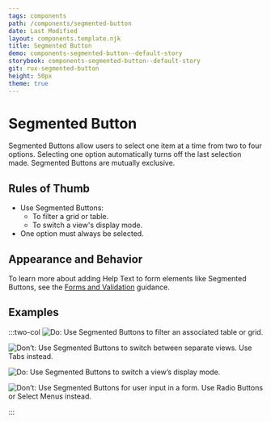 ```yaml
---
tags: components
path: /components/segmented-button
date: Last Modified
layout: components.template.njk
title: Segmented Button
demo: components-segmented-button--default-story
storybook: components-segmented-button--default-story
git: rux-segmented-button
height: 50px
theme: true
---
```


# Segmented Button

Segmented Buttons allow users to select one item at a time from two to four options. Selecting one option automatically turns off the last selection made. Segmented Buttons are mutually exclusive.

## Rules of Thumb

- Use Segmented Buttons:
  - To filter a grid or table.
  - To switch a view's display mode.
- One option must always be selected.

## Appearance and Behavior

To learn more about adding Help Text to form elements like Segmented Buttons, see the [Forms and Validation](/patterns/forms-and-validation) guidance.

## Examples

:::two-col
![Do: Use Segmented Buttons to filter an associated table or grid.](/img/components/segmented-button-do-1.png "Do: Use Segmented Buttons to filter an associated table or grid.")

![Don’t: Use Segmented Buttons to switch between separate views. Use Tabs instead.](/img/components/segmented-button-dont-1.png "Don’t: Use Segmented Buttons to switch between separate views. Use Tabs instead.")

![Do: Use Segmented Buttons to switch a view’s display mode.](/img/components/segmented-button-do-2.png "Do: Use Segmented Buttons to switch a view’s display mode.")

![Don’t: Use Segmented Buttons for user input in a form. Use Radio Buttons or Select Menus instead.](/img/components/segmented-button-dont-2.png "Don’t: Use Segmented Buttons for user input in a form. Use Radio Buttons or Select Menus instead.")

:::
